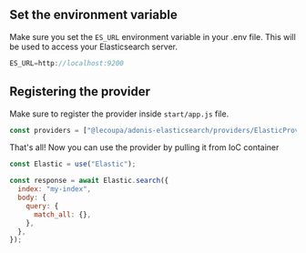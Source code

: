 ## Set the environment variable

Make sure you set the `ES_URL` environment variable in your .env file. This will be used to access your Elasticsearch server.

```javascript
ES_URL=http://localhost:9200
```

## Registering the provider

Make sure to register the provider inside `start/app.js` file.

```js
const providers = ["@lecoupa/adonis-elasticsearch/providers/ElasticProvider"];
```

That's all! Now you can use the provider by pulling it from IoC container

```js
const Elastic = use("Elastic");

const response = await Elastic.search({
  index: "my-index",
  body: {
    query: {
      match_all: {},
    },
  },
});
```
